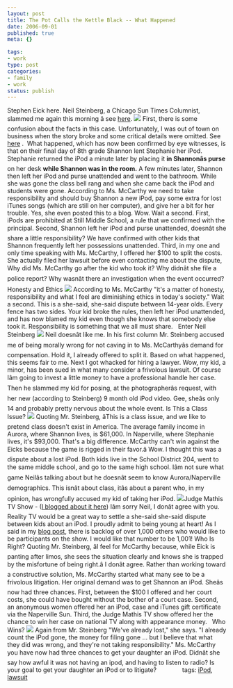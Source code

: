 ```yaml
--- 
layout: post
title: The Pot Calls the Kettle Black -- What Happened
date: 2006-09-01
published: true
meta: {}

tags: 
- work
type: post
categories: 
- family
- work
status: publish
---
```



Stephen Eick here. Neil Steinberg, a Chicago Sun Times Columnist, slammed me again this morning â see [here](http://www.suntimes.com/output/steinberg/cst-nws-stein01.html).  [![](http://blog.andyeick.com/content/binary/WindowsLiveWriter/ThePotCallstheKettleBlack_9F16/truth3.jpg)](http://www.suntimes.com/index/steinberg.html) First, there is some confusion about the facts in this case. Unfortunately, I was out of town on business when the story broke and some critical details were omitted. See [here](http://blog.andyeick.com/2006/08/11/My+Daughter+14+Sued+Over+An+IPod+Nano.aspx) .  What happened, which has now been confirmed by eye witnesses, is that on their final day of 8th grade Shannon lent Stephanie her iPod. Stephanie returned the iPod a minute later by placing it **in Shannonâs purse** on her desk **while Shannon was in the room.** A few minutes later, Shannon then left her iPod and purse unattended and went to the bathroom. While she was gone the class bell rang and when she came back the iPod and students were gone.  According to Ms. McCarthy we need to take responsibility and should buy Shannon a new iPod, pay some extra for lost iTunes songs (which are still on her computer), and give her a bit for her trouble. Yes, she even posted this to a blog. Wow. Wait a second. First, iPods are prohibited at Still Middle School, a rule that we confirmed with the principal. Second, Shannon left her iPod and purse unattended, doesnât she share a little responsibility? We have confirmed with other kids that Shannon frequently left her possessions unattended. Third, in my one and only time speaking with Ms. McCarthy, I offered her $100 to split the costs. She actually filed her lawsuit before even contacting me about the dispute, Why did Ms. McCarthy go after the kid who took it? Why didnât she file a police report? Why wasnât there an investigation when the event occurred?  Honesty and Ethics  [![](http://blog.andyeick.com/content/binary/WindowsLiveWriter/ThePotCallstheKettleBlack_9F16/coffee3.jpg)](http://www.flickr.com/photos/41096644@N00/140113496) According to Ms. McCarthy "it's a matter of honesty, responsibility and what I feel are diminishing ethics in today's society." Wait a second. This is a she-said, she-said dispute between 14-year olds. Every fence has two sides. Your kid broke the rules, then left her iPod unattended, and has now blamed my kid even though she knows that somebody else took it. Responsibility is something that we all must share.     Enter Neil Steinberg  ![](http://blog.andyeick.com/content/binary/WindowsLiveWriter/ThePotCallstheKettleBlack_9F16/steinberg6.jpg) Neil doesnât like me. In his first column Mr. Steinberg accused me of being morally wrong for not caving in to Ms. McCarthyâs demand for compensation. Hold it, I already offered to split it. Based on what happened, this seems fair to me. Next I got whacked for hiring a lawyer. Wow, my kid, a minor, has been sued in what many consider a frivolous lawsuit. Of course Iâm going to invest a little money to have a professional handle her case. Then he slammed my kid for posing, at the photographerâs request, with her new (according to Steinberg) 9 month old iPod video. Gee, sheâs only 14 and probably pretty nervous about the whole event.   Is This a Class Issue?  [![](http://blog.andyeick.com/content/binary/WindowsLiveWriter/ThePotCallstheKettleBlack_9F16/class3.jpg)](http://www.flickr.com/photo_zoom.gne?id=84865155&size=o) Quoting Mr. Steinberg, âThis is a class issue, and we like to pretend class doesn't exist in America. The average family income in Aurora, where Shannon lives, is $61,000. In Naperville, where Stephanie lives, it's $93,000. That's a big difference. McCarthy can't win against the Eicks because the game is rigged in their favor.â  Wow. I thought this was a dispute about a lost iPod. Both kids live in the School District 204, went to the same middle school, and go to the same high school. Iâm not sure what game Neilâs talking about but he doesnât seem to know Aurora/Naperville demographics. This isnât about class, itâs about a parent who, in my opinion, has wrongfully accused my kid of taking her iPod.  [![](http://www.askjudgemathis.com/judgecut2.jpg)](http://www.askjudgemathis.com/show.html)Judge Mathis TV Show - ([I blogged about it here](http://blog.andyeick.com/2006/08/31/Almost+Settled+The+IPod+Dispute+On+Judge+Mathis+TV+Show.aspx))  Iâm sorry Neil, I donât agree with you. Reality TV would be a great way to settle a she-said she-said dispute between kids about an iPod. I proudly admit to being young at heart! As I said in my [blog post](http://blog.andyeick.com/2006/08/31/Almost+Settled+The+IPod+Dispute+On+Judge+Mathis+TV+Show.aspx), there is backlog of over 1,000 others who would like to be participants on the show. I would like that number to be 1,001!  Who Is Right?  Quoting Mr. Steinberg, âI feel for McCarthy because, while Eick is panting after limos, she sees the situation clearly and knows she is trapped by the misfortune of being right.â I donât agree. Rather than working toward a constructive solution, Ms. McCarthy started what many see to be a frivolous litigation. Her original demand was to get Shannon an iPod. Sheâs now had three chances. First, between the $100 I offered and her court costs, she could have bought without the bother of a court case. Second, an anonymous women offered her an iPod, case and iTunes gift certificate via the Naperville Sun. Third, the Judge Mathis TV show offered her the chance to win her case on national TV along with appearance money.     Who Wins?  [![](http://blog.andyeick.com/content/binary/WindowsLiveWriter/ThePotCallstheKettleBlack_9F16/justice4.jpg)](http://www.flickr.com/photos/41096644@N00/140113496) Again from Mr. Steinberg "We've already lost," she says. "I already count the iPod gone, the money for filing gone ... but I believe that what they did was wrong, and they're not taking responsibility." Ms. McCarthy you have now had three chances to get your daughter an iPod. Didnât she say how awful it was not having an ipod, and having to listen to radio? Is your goal to get your daughter an iPod or to litigate?                tags: [iPod](http://technorati.com/tag/iPod), [lawsuit](http://technorati.com/tag/lawsuit)

